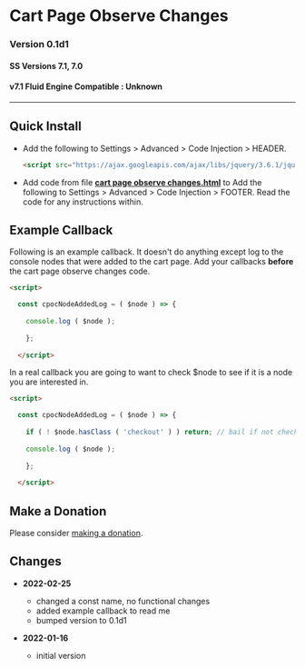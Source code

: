 # Cart Page Observe Changes

### Version 0.1d1

#### SS Versions 7.1, 7.0

#### v7.1 Fluid Engine Compatible : Unknown

---

## Quick Install

* Add the following to Settings > Advanced > Code Injection > HEADER.

  ```html
  <script src="https://ajax.googleapis.com/ajax/libs/jquery/3.6.1/jquery.min.js"></script>
  ```

* Add code from file
  **[cart page observe changes.html](cart%20page%20observe%20changes.html#L1)**
  to Add the following to Settings > Advanced > Code Injection > FOOTER. Read
  the code for any instructions within.

## Example Callback

Following is an example callback. It doesn't do anything except log to the
console nodes that were added to the cart page. Add your callbacks **before**
the cart page observe changes code.

```html
<script>

  const cpocNodeAddedLog = ( $node ) => {
  
    console.log ( $node );
    
    };
    
  </script>
```

In a real callback you are going to want to check $node to see if it is a node
you are interested in.

```html
<script>

  const cpocNodeAddedLog = ( $node ) => {
  
    if ( ! $node.hasClass ( 'checkout' ) ) return; // bail if not checkout
    
    console.log ( $node );
    
    };
    
  </script>
```

## Make a Donation

Please consider
[making a donation](https://github.com/tomsWebConsulting/twcsl#make-a-donation).

## Changes

* **2022-02-25**

  * changed a const name, no functional changes
  * added example callback to read me
  * bumped version to 0.1d1
  
* **2022-01-16**

  * initial version
